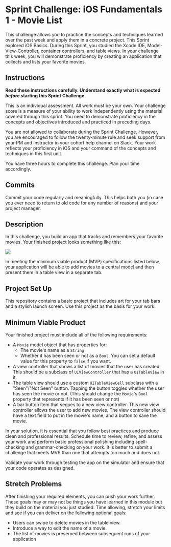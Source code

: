 # Sprint Challenge: iOS Fundamentals 1 - Movie List

This challenge allows you to practice the concepts and techniques learned over the past week and apply them in a concrete project. This Sprint explored iOS Basics. During this Sprint, you studied the Xcode IDE, Model-View-Controller, container controllers, and table views. In your challenge this week, you will demonstrate proficiency by creating an application that collects and lists your favorite movies.

## Instructions

**Read these instructions carefully. Understand exactly what is expected _before_ starting this Sprint Challenge.**

This is an individual assessment. All work must be your own. Your challenge score is a measure of your ability to work independently using the material covered through this sprint. You need to demonstrate proficiency in the concepts and objectives introduced and practiced in preceding days.

You are not allowed to collaborate during the Sprint Challenge. However, you are encouraged to follow the twenty-minute rule and seek support from your PM and Instructor in your cohort help channel on Slack. Your work reflects your proficiency in iOS and your command of the concepts and techniques in this first unit.

You have three hours to complete this challenge. Plan your time accordingly.

## Commits

Commit your code regularly and meaningfully. This helps both you (in case you ever need to return to old code for any number of reasons) and your project manager.

## Description

In this challenge, you build an app that tracks and remembers your favorite movies. Your finished project looks something like this:

![](https://user-images.githubusercontent.com/16965587/56839007-c3df5d00-683d-11e9-95d8-b2d4efad47b7.gif)

In meeting the minimum viable product (MVP) specifications listed below, your application will be able to add movies to a central model and then present them in a table view in a separate tab.

## Project Set Up

This repository contains a basic project that includes art for your tab bars and a stylish launch screen. Use this project as the basis for your work.

## Minimum Viable Product

Your finished project must include all of the following requirements:

- A `Movie` model object that has properties for:
    - The movie's name as a `String`
    - Whether it has been seen or not as a `Bool`. You can set a default value for this property to `false` if you want.
- A view controller that shows a list of movies that the user has created. This should be a subclass of `UIViewController` that has a `UITableView` in it.
- The table view should use a custom `UITableViewCell` subclass with a "Seen"/"Not Seen" button. Tapping the button toggles whether the user has seen the movie or not. (This should change the `Movie`'s `Bool` property that represents if it has been seen or not)
- A bar button item that segues to a new view controller. This new view controller allows the user to add new movies. The view controller should have a text field to put in the movie's name, and a button to save the movie. 

In your solution, it is essential that you follow best practices and produce clean and professional results. Schedule time to review, refine, and assess your work and perform basic professional polishing including spell-checking and grammar-checking on your work. It is better to submit a challenge that meets MVP than one that attempts too much and does not.

Validate your work through testing the app on the simulator and ensure that your code operates as designed.

## Stretch Problems

After finishing your required elements, you can push your work further. These goals may or may not be things you have learned in this module but they build on the material you just studied. Time allowing, stretch your limits and see if you can deliver on the following optional goals:

- Users can swipe to delete movies in the table view.
- Introduce a way to edit the name of a movie.
- The list of movies is preserved between subsequent runs of your application

